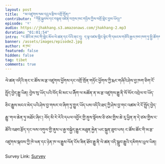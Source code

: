 ```yaml
---
layout: post
title:  "མ་འཛུགས་སམ་དངུལ་རྩིས་འགྲོ་གྲོན།"
contributor: "ཀིརྟི་སྐྱབས་དང་བསྟན་འཛིན་བཀྲས་ཁང་གཉིས་ཀྱིས་བགྲོ་གླེང་བྱས་ཡོད།།"
episode: '༢'
audio: https://jhakhang.s3.amazonaws.com/jhakhang-2.mp3
duration: "01:01:54"
intro: "ང་ཚོའི་ཇ་ཁང་གི་གླེང་མོལ་ལེ་ཚན་དང་པོའི་ནང་དུ། ད་ལྟ་འཛམ་གླིང་སྟེང་གི་དམངས་གཙོའི་རྒྱལ་ཁབ་ཁག་ཏུ་སྤྱི་ཚོགས་ཀྱི་འགལ་ཟླ་སྣ་ཚོགས་བྱུང་བཞིན་པའི་རྒྱབ་ལྗོངས་ཀྱི་གནས་ཚུལ་དང་འབྲེལ་ནས།"
banner: /assets/images/episode2.jpg
author: ཇ་ཁང་
featured: false
hidden: false
tag: tibet
comments: true
---
```

ལེ་ཚན་འདིའི་ནང་ང་ཚོས་མ་རྩ་འཛུགས་ཕྱོགས་དང་འགྲོ་གྲོན་གཏོང་ཕྱོགས་ཀྱི་རྨང་གཞིའི་ཤེས་བྱ་ཁག་ཅིག་ངོ་སྤྲོད་བྱེད་རྒྱུ་ཡིན། བྱེས་སུ་ཡོད་པའི་བོད་མི་མང་པ་ོཞིག་ལ་མཚོན་ན་མ་རྩ་འཛུགས་རྒྱུ་ནི་སོ་སོར་འབྲེལ་བ་ཡོད་ཅིང་རྒྱུས་མངའ་མེད་པའི་ཤེས་བྱ་གསར་བ་ཞིག་ཏུ་གྱུར་ཡོད་པས་འདིའི་ཐད་ཀྱི་ཤེས་བྱ་གང་འཚམ་རེ་ངོ་སྤྲོད་བྱེད་རྒྱུ་་གལ་ཆེན་ཏུ་མཐོང་ཞིང་། བོད་མི་རེ་རེའི་དཔལ་འབྱོར་གྱི་ནུས་སྟོབས་ཅི་ཙམ་གྱིས་ཆེ་རུ་ཕྱིན་ན་དེ་ཙམ་གྱིས་ང་ཚོའི་འཐབ་རྩོད་དང་ལས་འགུལ་གྱི་ནུས་པ་རྒྱ་བསྐྱེད་རྒྱུར་མཐུན་རྐྱེན་ཡང་སྐྲུན་ཐུབ་པས། ང་ཚོས་ཚོང་གི་མ་རྩ་འཛུགས་སྐབས་ཀྱི་ཁེ་ཕན་དང་ཉེན་ཁ་ལ་རྒྱུས་ལོན་ངོས་ཟིན་ཐོབ་རྒྱུ་ནི་ལེ་ཚན་འདི་སྒྲུབ་རྒྱུའི་དམིགས་ཡུལ་ཡིན།    

Survey Link: [Survey ](https://www.surveymonkey.com/r/Jhakhang2)  



